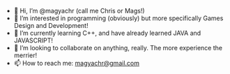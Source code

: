 - 👋 Hi, I’m @magyachr (call me Chris or Mags!)
- 👀 I’m interested in programming (obviously) but more specifically Games Design and Development!
- 🌱 I’m currently learning C++, and have already learned JAVA and JAVASCRIPT!
- 💞️ I’m looking to collaborate on anything, really. The more experience the merrier!
- 📫 How to reach me:
    magyachr@gmail.com

<!---
magyachr/magyachr is a ✨ special ✨ repository because its `README.md` (this file) appears on your GitHub profile.
You can click the Preview link to take a look at your changes.
--->
